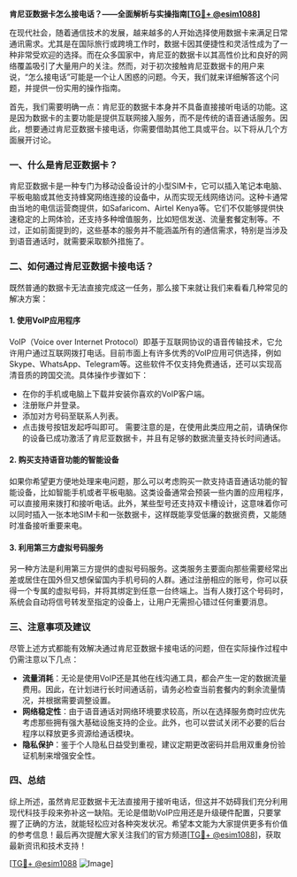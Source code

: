 **肯尼亚数据卡怎么接电话？——全面解析与实操指南[[TG💪+ @esim1088](https://t.me/s/esim1088)]**

在现代社会，随着通信技术的发展，越来越多的人开始选择使用数据卡来满足日常通讯需求。尤其是在国际旅行或跨境工作时，数据卡因其便捷性和灵活性成为了一种非常受欢迎的选择。而在众多国家中，肯尼亚的数据卡以其高性价比和良好的网络覆盖吸引了大量用户的关注。然而，对于初次接触肯尼亚数据卡的用户来说，“怎么接电话”可能是一个让人困惑的问题。今天，我们就来详细解答这个问题，并提供一份实用的操作指南。

首先，我们需要明确一点：肯尼亚的数据卡本身并不具备直接接听电话的功能。这是因为数据卡的主要功能是提供互联网接入服务，而不是传统的语音通话服务。因此，想要通过肯尼亚数据卡接电话，你需要借助其他工具或平台。以下将从几个方面展开讨论。

### 一、什么是肯尼亚数据卡？
肯尼亚数据卡是一种专门为移动设备设计的小型SIM卡，它可以插入笔记本电脑、平板电脑或其他支持蜂窝网络连接的设备中，从而实现无线网络访问。这种卡通常由当地的电信运营商提供，如Safaricom、Airtel Kenya等。它们不仅能够提供快速稳定的上网体验，还支持多种增值服务，比如短信发送、流量套餐定制等。不过，正如前面提到的，这些基本的服务并不能涵盖所有的通信需求，特别是当涉及到语音通话时，就需要采取额外措施了。

### 二、如何通过肯尼亚数据卡接电话？
既然普通的数据卡无法直接完成这一任务，那么接下来就让我们来看看几种常见的解决方案：

#### 1. 使用VoIP应用程序
VoIP（Voice over Internet Protocol）即基于互联网协议的语音传输技术，它允许用户通过互联网拨打电话。目前市面上有许多优秀的VoIP应用可供选择，例如Skype、WhatsApp、Telegram等。这些软件不仅支持免费通话，还可以实现高清音质的跨国交流。具体操作步骤如下：
- 在你的手机或电脑上下载并安装你喜欢的VoIP客户端。
- 注册账户并登录。
- 添加对方号码至联系人列表。
- 点击拨号按钮发起呼叫即可。
需要注意的是，在使用此类应用之前，请确保你的设备已成功激活了肯尼亚数据卡，并且有足够的数据流量支持长时间通话。

#### 2. 购买支持语音功能的智能设备
如果你希望更方便地处理来电问题，那么可以考虑购买一款支持语音通话功能的智能设备，比如智能手机或者平板电脑。这类设备通常会预装一些内置的应用程序，可以直接用来拨打和接听电话。此外，某些型号还支持双卡槽设计，这意味着你可以同时插入一张本地SIM卡和一张数据卡，这样既能享受低廉的数据资费，又能随时准备接听重要来电。

#### 3. 利用第三方虚拟号码服务
另一种方法是利用第三方提供的虚拟号码服务。这类服务主要面向那些需要经常出差或居住在国外但又想保留国内手机号码的人群。通过注册相应的账号，你可以获得一个专属的虚拟号码，并将其绑定到任意一台终端上。当有人拨打这个号码时，系统会自动将信号转发至指定的设备上，让用户无需担心错过任何重要消息。

### 三、注意事项及建议
尽管上述方式都能有效解决通过肯尼亚数据卡接电话的问题，但在实际操作过程中仍需注意以下几点：
- **流量消耗**：无论是使用VoIP还是其他在线沟通工具，都会产生一定的数据流量费用。因此，在计划进行长时间通话前，请务必检查当前套餐内的剩余流量情况，并根据需要调整设置。
- **网络稳定性**：由于语音通话对网络环境要求较高，所以在选择服务商时应优先考虑那些拥有强大基础设施支持的企业。此外，也可以尝试关闭不必要的后台程序以释放更多资源给通话模块。
- **隐私保护**：鉴于个人隐私日益受到重视，建议定期更改密码并启用双重身份验证机制来增强安全性。

### 四、总结
综上所述，虽然肯尼亚数据卡无法直接用于接听电话，但这并不妨碍我们充分利用现代科技手段来弥补这一缺陷。无论是借助VoIP应用还是升级硬件配置，只要掌握了正确的方法，就能轻松应对各种突发状况。希望本文能为大家提供更多有价值的参考信息！最后再次提醒大家关注我们的官方频道[[TG💪+ @esim1088](https://t.me/s/esim1088)]，获取最新资讯和技术支持！

[[TG💪+ @esim1088](https://t.me/s/esim1088) ![Image](https://i.postimg.cc/4NQfJmqS/Snipaste-2025-05-13-00-14-12.png)]